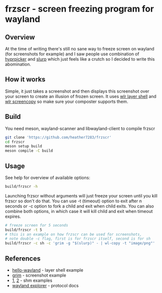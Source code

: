 # frzscr - screen freezing program for wayland
## Overview
At the time of writing there's still no sane way to freeze screen on wayland (for screenshots for example) and I saw people use combination of [hyprpicker](https://github.com/hyprwm/hyprpicker) and [slurp](https://github.com/emersion/slurp) which just feels like a crutch so I decided to write this abomination.

## How it works
Simple, it just takes a screenshot and then displays this screenshot over your screen to create an illusion of frozen screen. It uses [wlr layer shell](https://wayland.app/protocols/wlr-layer-shell-unstable-v1) and [wlr screencopy](https://wayland.app/protocols/wlr-screencopy-unstable-v1) so make sure your composter supports them.

## Build
You need meson, wayland-scanner and libwayland-client to compile frzscr
```sh
git clone 'https://github.com/heather7283/frzscr'
cd frzscr
meson setup build
meson compile -C build
```

## Usage
See help for overview of available options:
```sh
build/frzscr -h
```
Launching frzscr without arguments will just freeze your screen until you kill frzscr so don't do that. You can use -t (timeout) option to exit after n seconds or -c option to fork a child and exit when child exits. You can also combine both options, in which case it will kill child and exit when timeout expires.
```sh
# freeze screen for 5 seconds
build/frzscr -t 5
# this is an example on how frzscr can be used for screenshots,
# note double -c flag, first is for frzscr itself, second is for sh
build/frzscr -c sh -c 'grim -g "$(slurp)" - | wl-copy -t "image/png"'
```

## References
- [hello-wayland](https://github.com/wmww/hello-wayland) - layer shell example
- [grim](https://git.sr.ht/~emersion/grim) - screenshot example
- [1](https://gaultier.github.io/blog/wayland_from_scratch.html#shared-memory-the-frame-buffer), [2](https://jan.newmarch.name/Wayland/SharedMemory/) - shm examples
- [wayland explorer](https://wayland.app) - protocol docs

